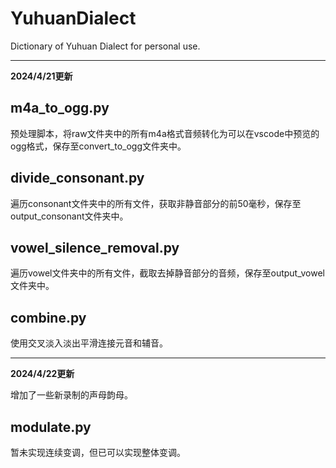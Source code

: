 # YuhuanDialect
Dictionary of Yuhuan Dialect for personal use.

---
**2024/4/21更新**
## m4a_to_ogg.py
预处理脚本，将raw文件夹中的所有m4a格式音频转化为可以在vscode中预览的ogg格式，保存至convert_to_ogg文件夹中。
## divide_consonant.py
遍历consonant文件夹中的所有文件，获取非静音部分的前50毫秒，保存至output_consonant文件夹中。
## vowel_silence_removal.py
遍历vowel文件夹中的所有文件，截取去掉静音部分的音频，保存至output_vowel文件夹中。
## combine.py
使用交叉淡入淡出平滑连接元音和辅音。

---
**2024/4/22更新**

增加了一些新录制的声母韵母。
## modulate.py
暂未实现连续变调，但已可以实现整体变调。
